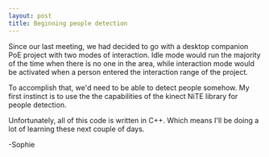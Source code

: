```yaml
---
layout: post
title: Beginning people detection
---
```


Since our last meeting, we had decided to go with a desktop companion PoE project with two modes of interaction. Idle mode would run the majority of the time when there is no one in the area, while interaction mode would be activated when a person entered the interaction range of the project.

To accomplish that, we'd need to be able to detect people somehow. My first instinct is to use the the capabilities of the kinect NiTE library for people detection.

Unfortunately, all of this code is written in C++. Which means I'll be doing a lot of learning these next couple of days. 

-Sophie
